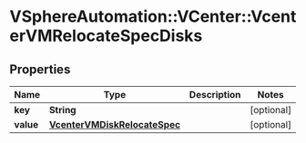 # VSphereAutomation::VCenter::VcenterVMRelocateSpecDisks

## Properties
Name | Type | Description | Notes
------------ | ------------- | ------------- | -------------
**key** | **String** |  | [optional] 
**value** | [**VcenterVMDiskRelocateSpec**](VcenterVMDiskRelocateSpec.md) |  | [optional] 


